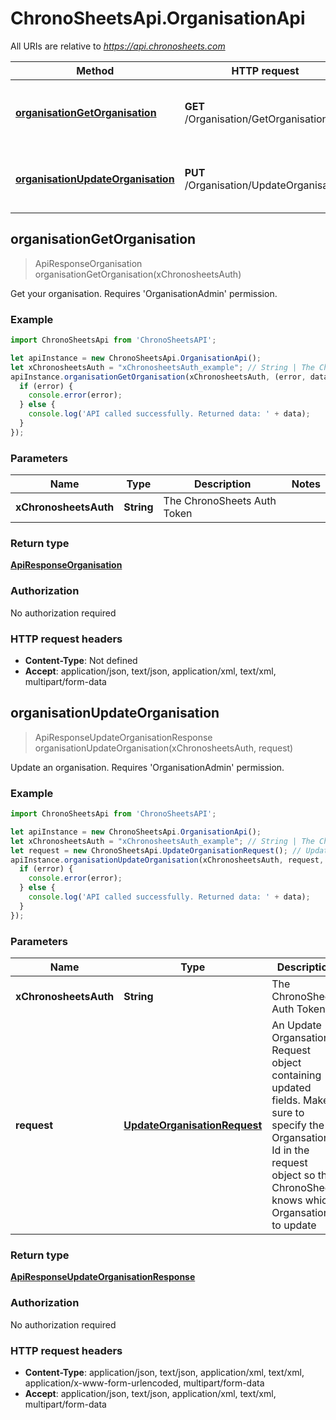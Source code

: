 # ChronoSheetsApi.OrganisationApi

All URIs are relative to *https://api.chronosheets.com*

Method | HTTP request | Description
------------- | ------------- | -------------
[**organisationGetOrganisation**](OrganisationApi.md#organisationGetOrganisation) | **GET** /Organisation/GetOrganisation | Get your organisation.    Requires &#39;OrganisationAdmin&#39; permission.
[**organisationUpdateOrganisation**](OrganisationApi.md#organisationUpdateOrganisation) | **PUT** /Organisation/UpdateOrganisation | Update an organisation.    Requires &#39;OrganisationAdmin&#39; permission.



## organisationGetOrganisation

> ApiResponseOrganisation organisationGetOrganisation(xChronosheetsAuth)

Get your organisation.    Requires &#39;OrganisationAdmin&#39; permission.

### Example

```javascript
import ChronoSheetsApi from 'ChronoSheetsAPI';

let apiInstance = new ChronoSheetsApi.OrganisationApi();
let xChronosheetsAuth = "xChronosheetsAuth_example"; // String | The ChronoSheets Auth Token
apiInstance.organisationGetOrganisation(xChronosheetsAuth, (error, data, response) => {
  if (error) {
    console.error(error);
  } else {
    console.log('API called successfully. Returned data: ' + data);
  }
});
```

### Parameters


Name | Type | Description  | Notes
------------- | ------------- | ------------- | -------------
 **xChronosheetsAuth** | **String**| The ChronoSheets Auth Token | 

### Return type

[**ApiResponseOrganisation**](ApiResponseOrganisation.md)

### Authorization

No authorization required

### HTTP request headers

- **Content-Type**: Not defined
- **Accept**: application/json, text/json, application/xml, text/xml, multipart/form-data


## organisationUpdateOrganisation

> ApiResponseUpdateOrganisationResponse organisationUpdateOrganisation(xChronosheetsAuth, request)

Update an organisation.    Requires &#39;OrganisationAdmin&#39; permission.

### Example

```javascript
import ChronoSheetsApi from 'ChronoSheetsAPI';

let apiInstance = new ChronoSheetsApi.OrganisationApi();
let xChronosheetsAuth = "xChronosheetsAuth_example"; // String | The ChronoSheets Auth Token
let request = new ChronoSheetsApi.UpdateOrganisationRequest(); // UpdateOrganisationRequest | An Update Organsation Request object containing updated fields.  Make sure to specify the Organsation Id in the request object so that ChronoSheets knows which Organsation to update
apiInstance.organisationUpdateOrganisation(xChronosheetsAuth, request, (error, data, response) => {
  if (error) {
    console.error(error);
  } else {
    console.log('API called successfully. Returned data: ' + data);
  }
});
```

### Parameters


Name | Type | Description  | Notes
------------- | ------------- | ------------- | -------------
 **xChronosheetsAuth** | **String**| The ChronoSheets Auth Token | 
 **request** | [**UpdateOrganisationRequest**](UpdateOrganisationRequest.md)| An Update Organsation Request object containing updated fields.  Make sure to specify the Organsation Id in the request object so that ChronoSheets knows which Organsation to update | 

### Return type

[**ApiResponseUpdateOrganisationResponse**](ApiResponseUpdateOrganisationResponse.md)

### Authorization

No authorization required

### HTTP request headers

- **Content-Type**: application/json, text/json, application/xml, text/xml, application/x-www-form-urlencoded, multipart/form-data
- **Accept**: application/json, text/json, application/xml, text/xml, multipart/form-data

